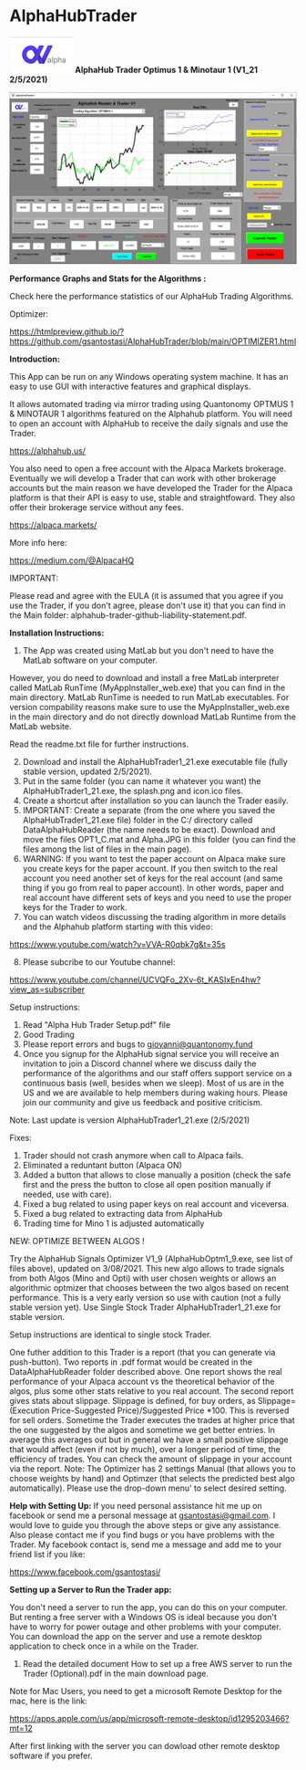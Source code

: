 # AlphaHubTrader
![ScreenShot](https://github.com/gsantostasi/AlphaHubTrader/blob/main/Alpha.JPG)
__AlphaHub Trader Optimus 1 & Minotaur 1 (V1_21 2/5/2021)__

![ScreenShot](https://github.com/gsantostasi/AlphaHubTrader/blob/main/Trader_11_16.PNG)

__Performance Graphs and Stats for the Algorithms :__

Check here the performance statistics of our AlphaHub Trading Algorithms. 

Optimizer: 

https://htmlpreview.github.io/?https://github.com/gsantostasi/AlphaHubTrader/blob/main/OPTIMIZER1.html


__Introduction:__

This App can be run on any Windows operating system machine. 
It has an easy to use GUI with interactive features and graphical displays. 

It allows automated trading via mirror trading using Quantonomy OPTMUS 1 & MINOTAUR 1 algorithms featured on the Alphahub platform.
You will need to open an account with AlphaHub to receive the daily signals and use the Trader.

https://alphahub.us/


You also need to open a free account with the Alpaca Markets brokerage. 
Eventually we will develop a Trader that can work with other brokerage accounts but the main reason we have developed the Trader for the Alpaca platform is that their API is easy to use, stable and straightfoward. They also offer their brokerage service without any fees. 

https://alpaca.markets/

More info here:

https://medium.com/@AlpacaHQ

IMPORTANT:

Please read and agree with the EULA (it is assumed that you agree if you use the Trader, if you don't agree, please don't use it) that you can find in the Main folder: alphahub-trader-github-liability-statement.pdf. 

__Installation Instructions:__

1) The App was created using MatLab but you don't need to have the MatLab software on your computer. 

However, you do need to download and install a free MatLab interpreter called MatLab RunTime (MyAppInstaller_web.exe) that you can find in the main directory. 
MatLab RunTime is needed to run MatLab executables. For version compability reasons make sure to use the MyAppInstaller_web.exe in the main directory and do not directly download MatLab Runtime from the MatLab website. 

Read the readme.txt file for further instructions.  

2) Download and install the AlphaHubTrader1_21.exe executable file (fully stable version, updated 2/5/2021). 
3) Put in the same folder (you can name it whatever you want) the AlphaHubTrader1_21.exe, the splash.png and icon.ico files.
4) Create a shortcut after installation so you can launch the Trader easily. 
5) IMPORTANT: Create a separate (from the one where you saved the AlphaHubTrader1_21.exe file) folder in the C:/ directory called DataAlphaHubReader (the name needs to be exact). Download and move the files OPT1_C.mat and Alpha.JPG in this folder (you can find the files among the list of files in the main page). 
6) WARNING: If you want to test the paper account on Alpaca make sure you create keys for the paper account. If you then switch to the real account you need another set of keys for the real account (and same thing if you go from real to paper account). In other words, paper and real account have different sets of keys and you need to use the proper keys for the Trader to work. 
7) You can watch videos discussing the trading algorithm in more details and the Alphahub platform starting with this video:

https://www.youtube.com/watch?v=VVA-R0qbk7g&t=35s

8) Please subcribe to our Youtube channel:

https://www.youtube.com/channel/UCVQFo_2Xv-6t_KASIxEn4hw?view_as=subscriber

Setup instructions:

1) Read "Alpha Hub Trader Setup.pdf" file
2) Good Trading
3) Please report errors and bugs to giovanni@quantonomy.fund
4) Once you signup for the AlphaHub signal service you will receive an invitation to join a Discord channel where we discuss daily the performance of the algorithms and our staff offers support service on a continuous basis (well, besides when we sleep). Most of us are in the US and we are available to help members during waking hours. Please join our community and give us feedback and positive criticism. 

Note: Last update is version AlphaHubTrader1_21.exe (2/5/2021)

Fixes:
1) Trader should not crash anymore when call to Alpaca fails. 
2) Eliminated a reduntant button (Alpaca ON)
3) Added a button that allows to close manually a position (check the safe first and the press the button to close all open position manually if needed, use with care). 
4) Fixed a bug related to using paper keys on real account and viceversa. 
5) Fixed a bug related to extracting data from AlphaHub
6) Trading time for Mino 1 is adjusted automatically

NEW: OPTIMIZE BETWEEN ALGOS !

Try the AlphaHub Signals Optimizer V1_9 (AlphaHubOptm1_9.exe, see list of files above), updated on 3/08/2021.
This new algo allows to trade signals from both Algos (Mino and Opti) with user chosen weights or allows an algorithmic optmizer that chooses between the two algos based on recent performance. 
This is a very early version so use with caution (not a fully stable version yet). Use Single Stock Trader AlphaHubTrader1_21.exe for stable version. 

 Setup instructions are identical to single stock Trader. 
 
One futher addition to this Trader is a report (that you can generate via push-button). Two reports in .pdf format would be created in the DataAlphaHubReader folder described above. One report shows the real performance of your Alpaca account vs the theoretical behavior of the algos, plus some other stats relative to you real account. The second report gives stats about slippage. Slippage is defined, for buy orders, as Slippage=(Execution Price-Suggested Price)/Suggested Price *100. This is reversed for sell orders. Sometime the Trader executes the trades at higher price that the one suggested by the algos and sometime we get better entries. In average this averages out but in general we have a small positive slippage that would affect (even if not by much), over a longer period of time, the efficiency of trades. You can check the amount of slippage in your account via the report. 
Note:
The Optimizer has 2 settings Manual (that allows you to choose weights by hand) and Optimzer (that selects the predicted best algo automatically). Please use the drop-down menu' to select desired setting.  

__Help with Setting Up:__
If you need personal assistance hit me up on facebook or send me a personal message at gsantostasi@gmail.com. I would love to guide you through the above steps or give any assistance. Also please contact me if you find bugs or you have problems with the Trader. 
My facebook contact is, send me a message and add me to your friend list if you like:

https://www.facebook.com/gsantostasi/

__Setting up a Server to Run the Trader app:__

You don't need a server to run the app, you can do this on your computer. But renting a free server with a Windows OS is ideal because you don't have to worry for power outage and other problems with your computer. 
You can download the app on the server and use a remote desktop application to check once in a while on the Trader. 

1) Read the detailed document How to set up a free AWS server to run the Trader (Optional).pdf in the main download page. 

Note for Mac Users, you need to get a microsoft Remote Desktop for the mac, here is the link:  

https://apps.apple.com/us/app/microsoft-remote-desktop/id1295203466?mt=12

After first linking with the server you can dowload other remote desktop software if you prefer. 




